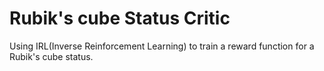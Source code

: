 # Rubik's cube Status Critic

Using IRL(Inverse Reinforcement Learning) to train a reward function for a Rubik's cube status.

